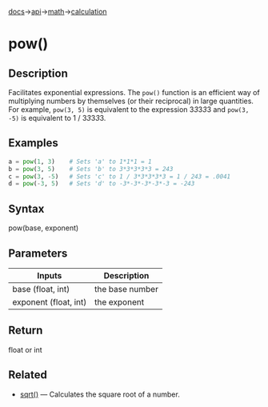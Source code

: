 [docs](/docs/)→[api](/docs/api)→[math](/docs/api/math/)→[calculation](/docs/api/math/calculation/)

# pow()

## Description

Facilitates exponential expressions. The `pow()` function is an efficient way of multiplying numbers by themselves (or their reciprocal) in large quantities. For example, `pow(3, 5)` is equivalent to the expression 3*3*3*3*3 and `pow(3, -5)` is equivalent to 1 / 3*3*3*3*3.

## Examples

```py
a = pow(1, 3)    # Sets 'a' to 1*1*1 = 1
b = pow(3, 5)    # Sets 'b' to 3*3*3*3*3 = 243
c = pow(3, -5)   # Sets 'c' to 1 / 3*3*3*3*3 = 1 / 243 = .0041
d = pow(-3, 5)   # Sets 'd' to -3*-3*-3*-3*-3 = -243
```

## Syntax

pow(base, exponent)

## Parameters

| Inputs | Description |
|--------|-------------|
| base (float, int) | the base number |
| exponent (float, int) | the exponent |

## Return

float or int

## Related

- [sqrt()](/docs/api/math/calculation/sqrt_/) — Calculates the square root of a number.